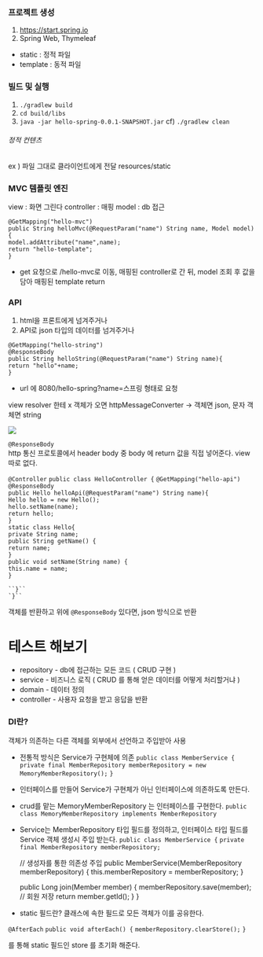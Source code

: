 
### 프로젝트 생성
1. https://start.spring.io
2. Spring Web, Thymeleaf

- static : 정적 파일
- template : 동적 파일

### 빌드 및 실행
1. `./gradlew build`
2. `cd build/libs`
3. `java -jar hello-spring-0.0.1-SNAPSHOT.jar`
cf) `./gradlew clean`

###### 정적 컨텐츠
ex ) 파일 그대로 클라이언트에게 전달
resources/static

### MVC 템플릿 엔진
view : 화면 그린다
controller : 매핑
model : db 접근

`@GetMapping("hello-mvc")`  
`public String helloMvc(@RequestParam("name") String name, Model model){`  
    `model.addAttribute("name",name);`  
    `return "hello-template";`  
`}`

- get 요청으로 /hello-mvc로 이동, 매핑된 controller로 간 뒤, model 조회 후 값을 담아 매핑된 template return
### API
1. html을 프론트에게 넘겨주거나
2. API로 json 타입의 데이터를 넘겨주거나

`@GetMapping("hello-string")`  
`@ResponseBody`  
`public String helloString(@RequestParam("name") String name){`  
    `return "hello"+name;`  
`}`

- url 에 8080/hello-spring?name=스프링 형태로 요청

view resolver 한테 x
객체가 오면 httpMessageConverter -> 객체면 json, 문자 객체면 string

![](https://i.imgur.com/Hg8oGfU.png)

`@ResponseBody`  
http 통신 프로토콜에서 header body 중 body 에 return 값을 직접 넣어준다. view 따로 없다.

`@Controller` 
`public class HelloController {`
	`@GetMapping("hello-api")`  
	`@ResponseBody`  
	`public Hello helloApi(@RequestParam("name") String name){`  
	    `Hello hello = new Hello();`  
	    `hello.setName(name);`  
	    `return hello;`  
	`}`  
	`static class Hello{`  
	    `private String name;`  
	    `public String getName() {`  
	        `return name;`  
	    `}`  
	    `public void setName(String name) {`  
	        `this.name = name;`  
	    `}`  
	  
	``}``
	`}``

객체를 반환하고 위에 `@ResponseBody` 있다면, json 방식으로 반환


# 테스트 해보기
- repository - db에 접근하는 모든 코드 ( CRUD 구현 )
- service - 비즈니스 로직 ( CRUD 를 통해 얻은 데이터를 어떻게 처리할거냐 )
- domain - 데이터 정의
- controller - 사용자 요청을 받고 응답을 반환

### DI란? 
객체가 의존하는 다른 객체를 외부에서 선언하고 주입받아 사용

- 전통적 방식은 Service가 구현체에 의존
`public class MemberService {`
    `private final MemberRepository memberRepository = new MemoryMemberRepository();`
`}`

- 인터페이스를 만들어 Service가 구현체가 아닌 인터페이스에 의존하도록 만든다.

- crud를 맡는 MemoryMemberRepository 는 인터페이스를 구현한다.
`public class MemoryMemberRepository implements MemberRepository`

- Service는 MemberRepository 타입 필드를 정의하고, 인터페이스 타입 필드를 Service 객체 생성시 주입 받는다. 
`public class MemberService {`
    `private final MemberRepository memberRepository;`

    // 생성자를 통한 의존성 주입
    public MemberService(MemberRepository memberRepository) {
        this.memberRepository = memberRepository;
    }

    public Long join(Member member) {
        memberRepository.save(member);  // 회원 저장
        return member.getId();
    }
}

- static 필드란?
클래스에 속한 필드로 모든 객체가 이를 공유한다. 

 `@AfterEach`
    `public void afterEach() {`
        `memberRepository.clearStore();`
    `}`

를 통해 static 필드인 store 를 초기화 해준다.